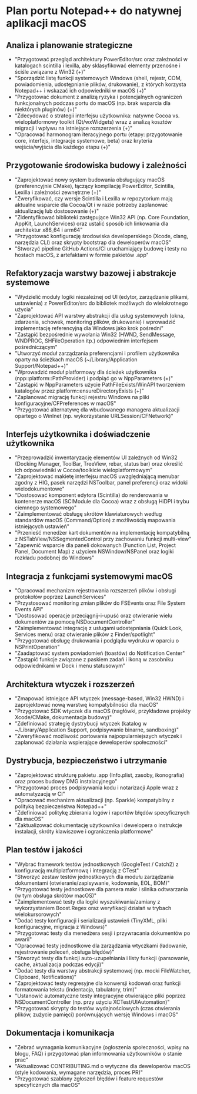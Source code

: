 # Plan portu Notepad++ do natywnej aplikacji macOS

## Analiza i planowanie strategiczne
- "Przygotować przegląd architektury PowerEditor/src oraz zależności w katalogach scintilla i lexilla, aby sklasyfikować elementy przenośne i ściśle związane z Win32 (+)"
- "Sporządzić listę funkcji systemowych Windows (shell, rejestr, COM, powiadomienia, udostępnianie plików, drukowanie), z których korzysta Notepad++ i wskazać ich odpowiedniki w macOS (+)"
- "Przygotować dokument z analizą ryzyka i potencjalnych ograniczeń funkcjonalnych podczas portu do macOS (np. brak wsparcia dla niektórych pluginów) (+)"
- "Zdecydować o strategii interfejsu użytkownika: natywne Cocoa vs. wieloplatformowy toolkit (Qt/wxWidgets) wraz z analizą kosztów migracji i wpływu na istniejące rozszerzenia (+)"
- "Opracować harmonogram iteracyjnego portu (etapy: przygotowanie core, interfejs, integracje systemowe, beta) oraz kryteria wejścia/wyjścia dla każdego etapu (+)"

## Przygotowanie środowiska budowy i zależności
- "Zaprojektować nowy system budowania obsługujący macOS (preferencyjnie CMake), łączący kompilację PowerEditor, Scintilla, Lexilla i zależności zewnętrzne (+)"
- "Zweryfikować, czy wersje Scintilla i Lexilla w repozytorium mają aktualne wsparcie dla Cocoa/Qt i w razie potrzeby zaplanować aktualizację lub dostosowanie (+)"
- "Zidentyfikować biblioteki zastępujące Win32 API (np. Core Foundation, AppKit, LaunchServices) oraz ustalić sposób ich linkowania dla architektur x86_64 i arm64"
- "Przygotować konfigurację środowiska developerskiego (Xcode, clang, narzędzia CLI) oraz skrypty bootstrap dla deweloperów macOS"
- "Stworzyć pipeline GitHub Actions/CI uruchamiający budowę i testy na hostach macOS, z artefaktami w formie pakietów .app"

## Refaktoryzacja warstwy bazowej i abstrakcje systemowe
- "Wydzielić moduły logiki niezależnej od UI (edytor, zarządzanie plikami, ustawienia) z PowerEditor/src do bibliotek możliwych do wielokrotnego użycia"
- "Zaprojektować API warstwy abstrakcji dla usług systemowych (okna, zdarzenia, schowek, monitoring plików, drukowanie) i wprowadzić implementację referencyjną dla Windows jako krok pośredni"
- "Zastąpić bezpośrednie wywołania Win32 (HWND, SendMessage, WNDPROC, SHFileOperation itp.) odpowiednim interfejsem pośredniczącym"
- "Utworzyć moduł zarządzania preferencjami i profilem użytkownika oparty na ścieżkach macOS (~/Library/Application Support/Notepad++)"
- "Wprowadzić moduł platformowy dla ścieżek użytkownika (npp::platform::PathProvider) i podpiąć go w NppParameters (+)"
- "Zastąpić w NppParameters użycie PathFileExists/WinAPI tworzeniem katalogów przez platform::ensureDirectoryExists (+)"
- "Zaplanować migrację funkcji rejestru Windows na pliki konfiguracyjne/CFPreferences w macOS"
- "Przygotować alternatywę dla wbudowanego managera aktualizacji opartego o WinInet (np. wykorzystanie URLSession/CFNetwork)"

## Interfejs użytkownika i doświadczenie użytkownika
- "Przeprowadzić inwentaryzację elementów UI zależnych od Win32 (Docking Manager, ToolBar, TreeView, rebar, status bar) oraz określić ich odpowiedniki w Cocoa/toolkicie wieloplatformowym"
- "Zaprojektować makietę interfejsu macOS uwzględniającą menubar zgodny z HIG, pasek narzędzi NSToolbar, panel preferencji oraz widoki wielodokumentowe"
- "Dostosować komponent edytora (Scintilla) do renderowania w kontenerze macOS (SCIModule dla Cocoa) wraz z obsługą HiDPI i trybu ciemnego systemowego"
- "Zaimplementować obsługę skrótów klawiaturowych według standardów macOS (Command/Option) z możliwością mapowania istniejących ustawień"
- "Przenieść menedżer kart dokumentów na implementację kompatybilną z NSTabView/NSSegmentedControl przy zachowaniu funkcji multi-view"
- "Zapewnić wsparcie dla paneli dokowanych (Function List, Project Panel, Document Map) z użyciem NSWindow/NSPanel oraz logiki rozkładu podobnej do Windows"

## Integracja z funkcjami systemowymi macOS
- "Opracować mechanizm rejestrowania rozszerzeń plików i obsługi protokołów poprzez LaunchServices"
- "Przystosować monitoring zmian plików do FSEvents oraz File System Events API"
- "Dostosować operacje przeciągnij-i-upuść oraz otwieranie wielu dokumentów za pomocą NSDocumentController"
- "Zaimplementować integrację z usługami udostępniania (Quick Look, Services menu) oraz otwieranie plików z Finder/spotlight"
- "Przygotować obsługę drukowania i podglądu wydruku w oparciu o NSPrintOperation"
- "Zaadaptować system powiadomień (toastów) do Notification Center"
- "Zastąpić funkcje związane z paskiem zadań i ikoną w zasobniku odpowiednikami w Dock i menu statusowym"

## Architektura wtyczek i rozszerzeń
- "Zmapować istniejące API wtyczek (message-based, Win32 HWND) i zaprojektować nową warstwę kompatybilności dla macOS"
- "Przygotować SDK wtyczek dla macOS (nagłówki, przykładowe projekty Xcode/CMake, dokumentacja budowy)"
- "Zdefiniować strategię dystrybucji wtyczek (katalog w ~/Library/Application Support, podpisywanie binarne, sandboxing)"
- "Zweryfikować możliwość portowania najpopularniejszych wtyczek i zaplanować działania wspierające deweloperów społeczności"

## Dystrybucja, bezpieczeństwo i utrzymanie
- "Zaprojektować strukturę pakietu .app (Info.plist, zasoby, ikonografia) oraz proces budowy DMG instalacyjnego"
- "Przygotować proces podpisywania kodu i notarizacji Apple wraz z automatyzacją w CI"
- "Opracować mechanizm aktualizacji (np. Sparkle) kompatybilny z polityką bezpieczeństwa Notepad++"
- "Zdefiniować politykę zbierania logów i raportów błędów specyficznych dla macOS"
- "Zaktualizować dokumentację użytkownika i dewelopera o instrukcje instalacji, skróty klawiszowe i ograniczenia platformowe"

## Plan testów i jakości
- "Wybrać framework testów jednostkowych (GoogleTest / Catch2) z konfiguracją multiplatformową i integracją z CTest"
- "Stworzyć zestaw testów jednostkowych dla modułu zarządzania dokumentami (otwieranie/zapisywanie, kodowania, EOL, BOM)"
- "Przygotować testy jednostkowe dla parsera makr i silnika odtwarzania (w tym obsługa skrótów macOS)"
- "Zaimplementować testy dla logiki wyszukiwania/zamiany z wykorzystaniem Boost.Regex oraz weryfikacji działań w trybach wielokursorowych"
- "Dodać testy konfiguracji i serializacji ustawień (TinyXML, pliki konfiguracyjne, migracja z Windows)"
- "Przygotować testy dla menedżera sesji i przywracania dokumentów po awarii"
- "Opracować testy jednostkowe dla zarządzania wtyczkami (ładowanie, rejestrowanie poleceń, obsługa błędów)"
- "Stworzyć testy dla funkcji auto-uzupełniania i listy funkcji (parsowanie, cache, aktualizacja podczas edycji)"
- "Dodać testy dla warstwy abstrakcji systemowej (np. mocki FileWatcher, Clipboard, Notifications)"
- "Zaprojektować testy regresyjne dla konwersji kodowań oraz funkcji formatowania tekstu (indentacja, tabulatory, trim)"
- "Ustanowić automatyczne testy integracyjne otwierające pliki poprzez NSDocumentController (np. przy użyciu XCTest/UIAutomation)"
- "Przygotować skrypty do testów wydajnościowych (czas otwierania plików, zużycie pamięci) porównujących wersję Windows i macOS"

## Dokumentacja i komunikacja
- "Zebrać wymagania komunikacyjne (ogłoszenia społeczności, wpisy na blogu, FAQ) i przygotować plan informowania użytkowników o stanie prac"
- "Aktualizować CONTRIBUTING.md o wytyczne dla deweloperów macOS (style kodowania, wymagane narzędzia, proces PR)"
- "Przygotować szablony zgłoszeń błędów i feature requestów specyficznych dla macOS"
